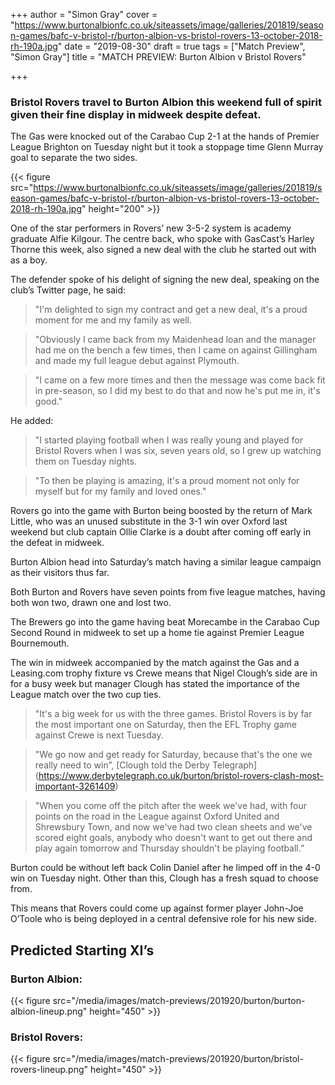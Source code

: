 +++
author = "Simon Gray"
cover = "https://www.burtonalbionfc.co.uk/siteassets/image/galleries/201819/season-games/bafc-v-bristol-r/burton-albion-vs-bristol-rovers-13-october-2018-rh-190a.jpg"
date = "2019-08-30"
draft = true
tags = ["Match Preview", "Simon Gray"]
title = "MATCH PREVIEW: Burton Albion v Bristol Rovers"

+++
### Bristol Rovers travel to Burton Albion this weekend full of spirit given their fine display in midweek despite defeat.

The Gas were knocked out of the Carabao Cup 2-1 at the hands of Premier League Brighton on Tuesday night but it took a stoppage time Glenn Murray goal to separate the two sides.

<!--more-->

{{< figure src="https://www.burtonalbionfc.co.uk/siteassets/image/galleries/201819/season-games/bafc-v-bristol-r/burton-albion-vs-bristol-rovers-13-october-2018-rh-190a.jpg" height="200" >}}

One of the star performers in Rovers’ new 3-5-2 system is academy graduate Alfie Kilgour. The centre back, who spoke with GasCast’s Harley Thorne this week, also signed a new deal with the club he started out with as a boy.

<script src="https://www.buzzsprout.com/276671/1616872-a-chat-with-alfie-kilgour.js?player=small" type="text/javascript" charset="utf-8"></script>

The defender spoke of his delight of signing the new deal, speaking on the club’s Twitter page, he said:

> "I'm delighted to sign my contract and get a new deal, it's a proud moment for me and my family as well.

> "Obviously I came back from my Maidenhead loan and the manager had me on the bench a few times, then I came on against Gillingham and made my full league debut against Plymouth.

> "I came on a few more times and then the message was come back fit in pre-season, so I did my best to do that and now he's put me in, it's good."

He added: 

> "I started playing football when I was really young and played for Bristol Rovers when I was six, seven years old, so I grew up watching them on Tuesday nights.

> "To then be playing is amazing, it's a proud moment not only for myself but for my family and loved ones."

Rovers go into the game with Burton being boosted by the return of Mark Little, who was an unused substitute in the 3-1 win over Oxford last weekend but club captain Ollie Clarke is a doubt after coming off early in the defeat in midweek.

Burton Albion head into Saturday’s match having a similar league campaign as their visitors thus far.

Both Burton and Rovers have seven points from five league matches, having both won two, drawn one and lost two.

The Brewers go into the game having beat Morecambe in the Carabao Cup Second Round in midweek to set up a home tie against Premier League Bournemouth. 

The win in midweek accompanied by the match against the Gas and a Leasing.com trophy fixture vs Crewe means that Nigel Clough’s side are in for a busy week but manager Clough has stated the importance of the League match over the two cup ties.

> "It's a big week for us with the three games. Bristol Rovers is by far the most important one on Saturday, then the EFL Trophy game against Crewe is next Tuesday.

> "We go now and get ready for Saturday, because that's the one we really need to win”, [Clough told the Derby Telegraph] (https://www.derbytelegraph.co.uk/burton/bristol-rovers-clash-most-important-3261409)

> "When you come off the pitch after the week we've had, with four points on the road in the League against Oxford United and Shrewsbury Town, and now we've had two clean sheets and we've scored eight goals, anybody who doesn't want to get out there and play again tomorrow and Thursday shouldn't be playing football.”

Burton could be without left back Colin Daniel after he limped off in the 4-0 win on Tuesday night. Other than this, Clough has a fresh squad to choose from.

This means that Rovers could come up against former player John-Joe O’Toole who is being deployed in a central defensive role for his new side.

## Predicted Starting XI’s

### Burton Albion:
{{< figure src="/media/images/match-previews/201920/burton/burton-albion-lineup.png" height="450" >}}

### Bristol Rovers:
{{< figure src="/media/images/match-previews/201920/burton/bristol-rovers-lineup.png" height="450" >}}

<script async src="//pagead2.googlesyndication.com/pagead/js/adsbygoogle.js"></script>
<!-- GasCast Blog Ad -->
<ins class="adsbygoogle"
     style="display:block"
     data-ad-client="ca-pub-8805482732507166"
     data-ad-slot="7113725307"
     data-ad-format="auto"
     data-full-width-responsive="true"></ins>
<script>
(adsbygoogle = window.adsbygoogle || []).push({});
</script>

<script src="https://www.buzzsprout.com/276671.js?player=large" type="text/javascript" charset="utf-8"></script>


<script type="text/javascript" src="//downloads.mailchimp.com/js/signup-forms/popup/unique-methods/embed.js" data-dojo-config="usePlainJson: true, isDebug: false"></script><script type="text/javascript">window.dojoRequire(["mojo/signup-forms/Loader"], function(L) { L.start({"baseUrl":"mc.us3.list-manage.com","uuid":"e17a9090e1205ae2df5fea6c4","lid":"b9f5384120","uniqueMethods":true}) })</script>